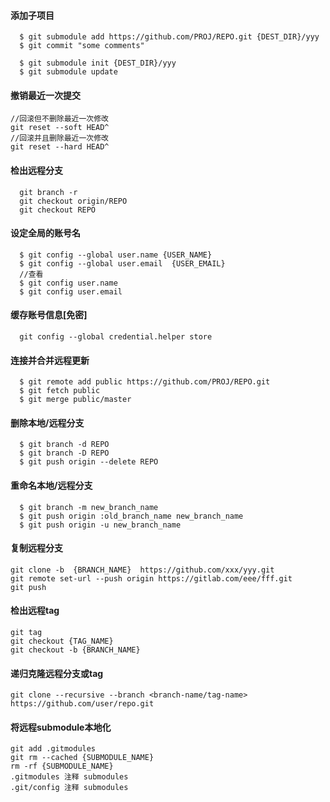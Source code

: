 
#### 添加子项目
```
  $ git submodule add https://github.com/PROJ/REPO.git {DEST_DIR}/yyy
  $ git commit "some comments"

  $ git submodule init {DEST_DIR}/yyy
  $ git submodule update
```

#### 撤销最近一次提交
```
//回滚但不删除最近一次修改
git reset --soft HEAD^
//回滚并且删除最近一次修改
git reset --hard HEAD^
```

#### 检出远程分支
```
  git branch -r
  git checkout origin/REPO
  git checkout REPO
```

#### 设定全局的账号名
```
  $ git config --global user.name {USER_NAME}
  $ git config --global user.email  {USER_EMAIL}
  //查看
  $ git config user.name 
  $ git config user.email 
```

#### 缓存账号信息[免密]
```
  git config --global credential.helper store
```

#### 连接并合并远程更新
```
  $ git remote add public https://github.com/PROJ/REPO.git
  $ git fetch public
  $ git merge public/master
```

#### 删除本地/远程分支
```
  $ git branch -d REPO
  $ git branch -D REPO
  $ git push origin --delete REPO
```

#### 重命名本地/远程分支
```
  $ git branch -m new_branch_name
  $ git push origin :old_branch_name new_branch_name
  $ git push origin -u new_branch_name
```

#### 复制远程分支
```
git clone -b  {BRANCH_NAME}  https://github.com/xxx/yyy.git
git remote set-url --push origin https://gitlab.com/eee/fff.git
git push
```

#### 检出远程tag
```
git tag
git checkout {TAG_NAME}
git checkout -b {BRANCH_NAME}
```

#### 递归克隆远程分支或tag
```
git clone --recursive --branch <branch-name/tag-name> https://github.com/user/repo.git
```

#### 将远程submodule本地化
```
git add .gitmodules
git rm --cached {SUBMODULE_NAME}
rm -rf {SUBMODULE_NAME}
.gitmodules 注释 submodules
.git/config 注释 submodules
```
